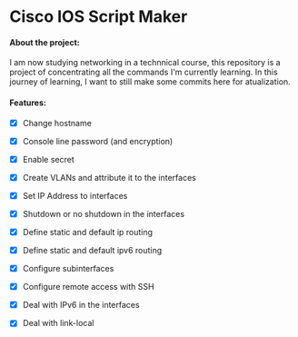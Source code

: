 # Cisco IOS Script Maker

#### About the project:
I am now studying networking in a technnical course,
this repository is a project of concentrating all the commands I'm currently learning.
In this journey of learning, I want to still make some commits here for atualization.

#### Features:

- [x] Change hostname

- [x] Console line password (and encryption)

- [x] Enable secret

- [x] Create VLANs and attribute it to the interfaces

- [x] Set IP Address to interfaces

- [x] Shutdown or no shutdown in the interfaces

- [x] Define static and default ip routing

- [x] Define static and default ipv6 routing

- [x] Configure subinterfaces

- [x] Configure remote access with SSH  

- [x] Deal with IPv6 in the interfaces

- [x] Deal with link-local
